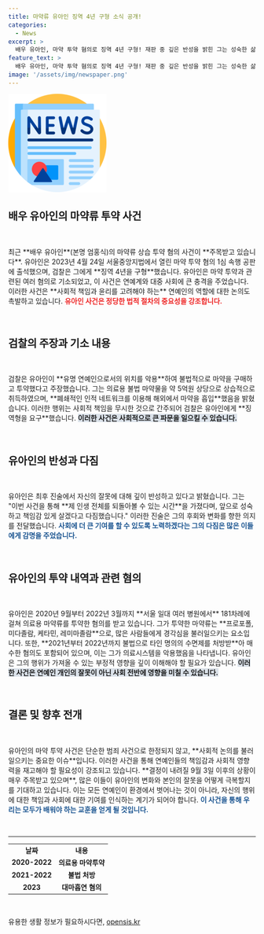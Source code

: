 ```yaml
---
title: 마약류 유아인 징역 4년 구형 소식 공개!
categories:
  - News
excerpt: >
  배우 유아인, 마약 투약 혐의로 징역 4년 구형! 재판 중 깊은 반성을 밝힌 그는 성숙한 삶을 다짐하며 사회에 이바지하겠다고 선언했다. 그의 다음 행보가 궁금하다!
feature_text: >
  배우 유아인, 마약 투약 혐의로 징역 4년 구형! 재판 중 깊은 반성을 밝힌 그는 성숙한 삶을 다짐하며 사회에 이바지하겠다고 선언했다. 그의 다음 행보가 궁금하다!
image: '/assets/img/newspaper.png'
---
```


<p><img src="/assets/img/newspaper.png" alt="kimp 속보" /></p>

<h2 data-ke-size="size26">배우 유아인의 마약류 투약 사건</h2>

<p data-ke-size="size16">&nbsp;</p>

<p data-ke-size="size16">최근 **배우 유아인**(본명 엄홍식)의 마약류 상습 투약 혐의 사건이 **주목받고 있습니다**. 유아인은 2023년 4월 24일 서울중앙지법에서 열린 마약 투약 혐의 1심 속행 공판에 출석했으며, 검찰은 그에게 **징역 4년을 구형**했습니다. 유아인은 마약 투약과 관련된 여러 혐의로 기소되었고, 이 사건은 연예계와 대중 사회에 큰 충격을 주었습니다. 이러한 사건은 **사회적 책임과 윤리를 고려해야 하는** 연예인의 역할에 대한 논의도 촉발하고 있습니다. <b><span style="color: #ee2323;">유아인 사건은 정당한 법적 절차의 중요성을 강조합니다.</span></b></p>

<p data-ke-size="size16">&nbsp;</p>

<h2 data-ke-size="size26">검찰의 주장과 기소 내용</h2>

<p data-ke-size="size16">&nbsp;</p>

<p data-ke-size="size16">검찰은 유아인이 **유명 연예인으로서의 위치를 악용**하여 불법적으로 마약을 구매하고 투약했다고 주장했습니다. 그는 의료용 불법 마약물을 약 5억원 상당으로 상습적으로 취득하였으며, **폐쇄적인 인적 네트워크를 이용해 해외에서 마약을 흡입**했음을 밝혔습니다. 이러한 행위는 사회적 책임을 무시한 것으로 간주되어 검찰은 유아인에게 **징역형을 요구**했습니다. <b><span style="background-color: #21538527;">이러한 사건은 사회적으로 큰 파문을 일으킬 수 있습니다.</span></b></p>

<p data-ke-size="size16">&nbsp;</p>

<h2 data-ke-size="size26">유아인의 반성과 다짐</h2>

<p data-ke-size="size16">&nbsp;</p>

<p data-ke-size="size16">유아인은 최후 진술에서 자신의 잘못에 대해 깊이 반성하고 있다고 밝혔습니다. 그는 "이번 사건을 통해 **제 인생 전체를 되돌아볼 수 있는 시간**을 가졌다며, 앞으로 성숙하고 책임감 있게 살겠다고 다짐했습니다." 이러한 진술은 그의 후회와 변화를 향한 의지를 전달했습니다. <b><span style="color: #1a5490;">사회에 더 큰 기여를 할 수 있도록 노력하겠다는 그의 다짐은 많은 이들에게 감명을 주었습니다.</span></b></p>

<p data-ke-size="size16">&nbsp;</p>

<h2 data-ke-size="size26">유아인의 투약 내역과 관련 혐의</h2>

<p data-ke-size="size16">&nbsp;</p>

<p data-ke-size="size16">유아인은 2020년 9월부터 2022년 3월까지 **서울 일대 여러 병원에서** 181차례에 걸쳐 의료용 마약류를 투약한 혐의를 받고 있습니다. 그가 투약한 마약류는 **프로포폴, 미다졸람, 케타민, 레미마졸람**으로, 많은 사람들에게 경각심을 불러일으키는 요소입니다. 또한, **2021년부터 2022년까지 불법으로 타인 명의의 수면제를 처방받**아 매수한 혐의도 포함되어 있으며, 이는 그가 의료시스템을 악용했음을 나타냅니다. 유아인은 그의 행위가 가져올 수 있는 부정적 영향을 깊이 이해해야 할 필요가 있습니다. <b><span style="background-color: #21538527;">이러한 사건은 연예인 개인의 잘못이 아닌 사회 전반에 영향을 미칠 수 있습니다.</span></b></p>

<p data-ke-size="size16">&nbsp;</p>

<h2 data-ke-size="size26">결론 및 향후 전개</h2>

<p data-ke-size="size16">&nbsp;</p>

<p data-ke-size="size16">유아인의 마약 투약 사건은 단순한 범죄 사건으로 한정되지 않고, **사회적 논의를 불러일으키는 중요한 이슈**입니다. 이러한 사건을 통해 연예인들의 책임감과 사회적 영향력을 재고해야 할 필요성이 강조되고 있습니다. **결정이 내려질 9월 3일 이후의 상황이 매우 주목받고 있으며**, 많은 이들이 유아인의 변화와 본인의 잘못을 어떻게 극복할지를 기대하고 있습니다. 이는 모든 연예인이 환경에서 벗어나는 것이 아니라, 자신의 행위에 대한 책임과 사회에 대한 기여를 인식하는 계기가 되어야 합니다. <b><span style="color: #1a5490;">이 사건을 통해 우리는 모두가 배워야 하는 교훈을 얻게 될 것입니다.</span></b></p>

<p data-ke-size="size16">&nbsp;</p>

<hr />

<table style="width: 100%; border-collapse: collapse;">
  <tbody>
    <tr>
      <td style="text-align: center; height: 17px;"><b>날짜</b></td>
      <td style="text-align: center; height: 17px;"><b>내용</b></td>
    </tr>
    <tr>
      <td style="text-align: center; height: 17px;"><b>2020-2022</b></td>
      <td style="text-align: center; height: 17px;"><b>의료용 마약투약</b></td>
    </tr>
    <tr>
      <td style="text-align: center; height: 17px;"><b>2021-2022</b></td>
      <td style="text-align: center; height: 17px;"><b>불법 처방</b></td>
    </tr>
    <tr>
      <td style="text-align: center; height: 17px;"><b>2023</b></td>
      <td style="text-align: center; height: 17px;"><b>대마흡연 혐의</b></td>
    </tr>
  </tbody>
</table>

<p data-ke-size="size16">&nbsp;</p>
유용한 생활 정보가 필요하시다면, <a href="https://opensis.kr" rel="dofollow">opensis.kr</a>


